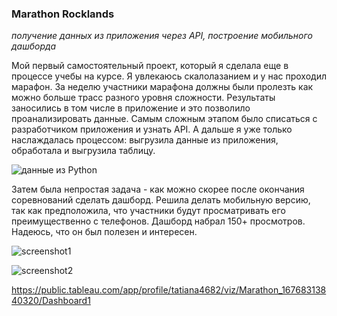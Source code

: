 ### Marathon Rocklands
*получение данных из приложения через API, построение мобильного дашборда*

Мой первый самостоятельный проект, который я сделала еще в процессе учебы на курсе. Я увлекаюсь скалолазанием и у нас проходил марафон. За неделю участники марафона должны были пролезть как можно больше трасс разного уровня сложности. Результаты заносились в том числе в приложение и это позволило проанализировать данные. Самым сложным этапом было списаться с разработчиком приложения и узнать API. А дальше я уже только наслаждалась процессом: выгрузила данные из приложения, обработала и выгрузила таблицу. 

![данные из Python](https://github.com/t-skarlygina/rocklands/assets/128238543/024c8bfc-7a8d-4522-a336-5f0345549aa1)

Затем была непростая задача - как можно скорее после окончания соревнований сделать дашборд. Решила делать мобильную версию, так как предположила, что участники будут просматривать его преимущественно с телефонов. Дашборд набрал 150+ просмотров. Надеюсь, что он был полезен и интересен.

![screenshot1](https://github.com/t-skarlygina/rocklands/assets/128238543/a731cc6a-97e2-42d2-96b9-df6d41fd075f) 

![screenshot2](https://github.com/t-skarlygina/rocklands/assets/128238543/01605f82-7992-43b3-92d2-f65018c7cca2)

https://public.tableau.com/app/profile/tatiana4682/viz/Marathon_16768313840320/Dashboard1
